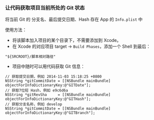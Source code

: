 
### 让代码获取项目当前所处的 Git 状态

将当前 Git 的 分支名、最后提交日期、Hash 存在 App 的 `Info.plist` 中

使用方法：
- 将该脚本加入项目的某个目录下，不需要添加到 Xcode。
- 在 Xcode 的对应项目 target -> `Build Phases`，添加一个 Shell 到最后：

```
"${SRCROOT}/脚本相对路径"
```

- 项目中随时可以用代码获取 Git 信息：

```
// 获取提交日期，例如 2014-11-03 15:18:25 +0800
NSString *gitCommitDate = [[NSBundle mainBundle] objectForInfoDictionaryKey:@"GITDate"];
// 获取7位短 Hash，例如 e9c6d6a
NSString *gitRevSha     = [[NSBundle mainBundle] objectForInfoDictionaryKey:@"GITHash"];
// 获取分支名称，例如 develop
NSString *gitCommitDate = [[NSBundle mainBundle] objectForInfoDictionaryKey:@"GITBranch"];
```